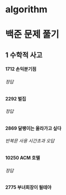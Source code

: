 # algorithm
# 백준 문제 풀기

## 1 수학적 사고
#### 1712 손익분기점
###### 정답
#### 2292 벌집
###### 정답
#### 2869 달팽이는 올라가고 싶다
###### 반복문 사용 시간초과 오답
#### 10250 ACM 호텔
###### 정답
#### 2775 부녀회장이 될테야
